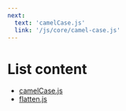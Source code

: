 ```yaml
---
next:
  text: 'camelCase.js'
  link: '/js/core/camel-case.js'
---
```


# List content

- [camelCase.js](./camel-case.js.md)
- [flatten.js](./flatten.js.md)